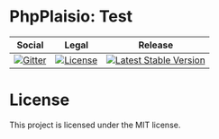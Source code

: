 # PhpPlaisio: Test

<table>
<thead>
<tr>
<th>Social</th>
<th>Legal</th>
<th>Release</th>
</tr>
</thead>
<tbody>
<tr>
<td>
<a href="https://gitter.im/PhpPlaisio/PhpPlaisio"><img src="https://badges.gitter.im/PhpPlaisio/PhpPlaisio.svg" alt="Gitter"/></a>
</td>
<td>
<a href="https://packagist.org/packages/plaisio/test"><img src="https://poser.pugx.org/plaisio/test/license" alt="License"/></a>
</td>
<td>
<a href="https://packagist.org/packages/plaisio/test"><img src="https://poser.pugx.org/plaisio/test/v/stable" alt="Latest Stable Version"/></a>
</td>
</tr>
</tbody>
</table>

#  License

This project is licensed under the MIT license.
